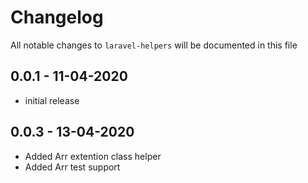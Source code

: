 # Changelog

All notable changes to `laravel-helpers` will be documented in this file

## 0.0.1 - 11-04-2020

- initial release

## 0.0.3 - 13-04-2020

- Added Arr extention class helper
- Added Arr test support
